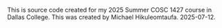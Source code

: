 This is source code created for my 2025 Summer COSC 1427 course in Dallas College. 
This was created by Michael Hikuleomtaufa. 2025-07-12.
